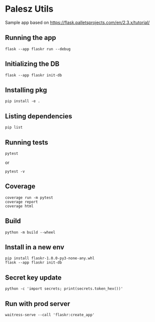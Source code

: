 # Palesz Utils

Sample app based on https://flask.palletsprojects.com/en/2.3.x/tutorial/

## Running the app

    flask --app flaskr run --debug

## Initializing the DB

    flask --app flaskr init-db

## Installing pkg

    pip install -e .

## Listing dependencies

    pip list

## Running tests

    pytest

or

    pytest -v

## Coverage

    coverage run -m pytest
    coverage report
    coverage html

## Build

    python -m build --wheel

## Install in a new env

    pip install flaskr-1.0.0-py3-none-any.whl
    flask --app flaskr init-db

## Secret key update

    python -c 'import secrets; print(secrets.token_hex())'

## Run with prod server

    waitress-serve --call 'flaskr:create_app'
